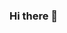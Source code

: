 ### Hi there 👋

<!--
**bagusfaisal24/bagusfaisal24** is a ✨ _special_ ✨ repository because its `README.md` (this file) appears on your GitHub profile.

Here are some ideas to get you started:

- 🔭 I’m currently working on ...
- 🌱 I’m currently learning ...
- 👯 I’m looking to collaborate on ...
- 🤔 I’m looking for help with ...
- 💬 Ask me about ...
+ 📫 How to reach me: baguskhafidz@gmail.com
- 😄 Pronouns: ...
- ⚡ Fun fact: ...
-->
